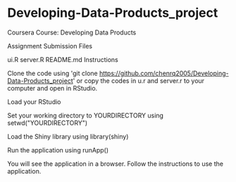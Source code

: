 Developing-Data-Products_project
================================
Coursera Course: Developing Data Products

Assignment Submission Files

ui.R
server.R
README.md
Instructions

Clone the code using 'git clone https://github.com/chenrq2005/Developing-Data-Products_project' or copy the codes in u.r and server.r to your computer and open in RStudio.

Load your RStudio

Set your working directory to YOURDIRECTORY using setwd("YOURDIRECTORY")

Load the Shiny library using library(shiny)

Run the application using runApp()

You will see the application in a browser. Follow the instructions to use the application.
